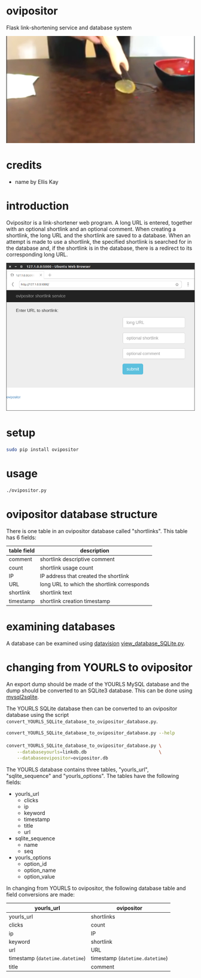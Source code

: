 # ovipositor

Flask link-shortening service and database system

![](ovipositor.png)

# credits

- name by Ellis Kay

# introduction

Ovipositor is a link-shortener web program. A long URL is entered, together with an optional shortlink and an optional comment. When creating a shortlink, the long URL and the shortlink are saved to a database. When an attempt is made to use a shortlink, the specified shortlink is searched for in the database and, if the shortlink is in the database, there is a redirect to its corresponding long URL.

![](screenshot.png)

# setup

```Bash
sudo pip install ovipositor
```

# usage

```Bash
./ovipositor.py
```

# ovipositor database structure

There is one table in an ovipositor database called "shortlinks". This table has 6 fields:

|**table field**|**description**                            |
|---------------|-------------------------------------------|
|comment        |shortlink descriptive comment              |
|count          |shortlink usage count                      |
|IP             |IP address that created the shortlink      |
|URL            |long URL to which the shortlink corresponds|
|shortlink      |shortlink text                             |
|timestamp      |shortlink creation timestamp               |

# examining databases

A database can be examined using [datavision](https://github.com/wdbm/datavision) [view_database_SQLite.py](https://github.com/wdbm/datavision/blob/master/view_database_SQLite.py).

# changing from YOURLS to ovipositor

An export dump should be made of the YOURLS MySQL database and the dump should be converted to an SQLite3 database. This can be done using [mysql2sqlite](https://github.com/dumblob/mysql2sqlite).

The YOURLS SQLite database then can be converted to an ovipositor database using the script `convert_YOURLS_SQLite_database_to_ovipositor_database.py`.

```Bash
convert_YOURLS_SQLite_database_to_ovipositor_database.py --help

convert_YOURLS_SQLite_database_to_ovipositor_database.py \
    --databaseyourls=linkdb.db                           \
    --databaseovipositor=ovipositor.db
```

The YOURLS database contains three tables, "yourls_url", "sqlite_sequence" and "yourls_options". The tables have the following fields:

- yourls_url
    - clicks
    - ip
    - keyword
    - timestamp
    - title
    - url
- sqlite_sequence
    - name
    - seq
- yourls_options
    - option_id
    - option_name
    - option_value

In changing from YOURLS to ovipositor, the following database table and field conversions are made:

|**yourls_url**                 |**ovipositor**                 |
|-------------------------------|-------------------------------|
|yourls_url                     |shortlinks                     |
|clicks                         |count                          |
|ip                             |IP                             |
|keyword                        |shortlink                      |
|url                            |URL                            |
|timestamp (`datetime.datetime`)|timestamp (`datetime.datetime`)|
|title                          |comment                        |
